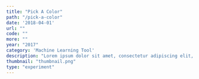 ```yaml
---
title: "Pick A Color"
path: "/pick-a-color"
date: '2018-04-01'
url: ""
code: ""
more: ""
year: "2017"
category: 'Machine Learning Tool'
description: "Lorem ipsum dolor sit amet, consectetur adipiscing elit, sed do eiusmod tempor incididunt ut labore et dolore magna aliqua. Ut enim ad minim veniam, quis nostrud exercitation ullamco laboris nisi ut aliquip ex ea commodo consequat."
thumbnail: "thumbnail.png"
type: "experiment"
---
```

